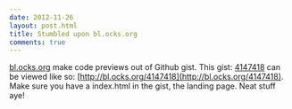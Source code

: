 ```yaml
---
date: 2012-11-26
layout: post.html
title: Stumbled upon bl.ocks.org
comments: true
---
```

[bl.ocks.org](bl.ocks.org) make code previews out of Github gist. This gist: [4147418](https://gist.github.com/4147418) can be viewed like so: [http://bl.ocks.org/4147418](http://bl.ocks.org/4147418). Make sure you have a index.html in the gist, the landing page.
Neat stuff aye!
